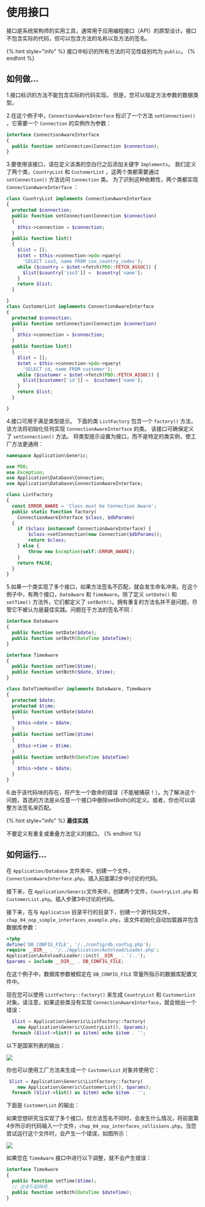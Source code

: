 # 使用接口

接口是系统架构师的实用工具，通常用于应用编程接口（API）的原型设计。接口不包含实际的代码，但可以包含方法的名称以及方法的签名。

{% hint style="info" %}
接口中标识的所有方法的可见性级别均为 `public`。
{% endhint %}

## 如何做...

1.接口标识的方法不能包含实际的代码实现。 但是，您可以指定方法参数的数据类型。

2.在这个例子中，`ConnectionAwareInterface` 标识了一个方法 `setConnection()` ，它需要一个 `Connection` 的实例作为参数：

```php
interface ConnectionAwareInterface
{
  public function setConnection(Connection $connection);
}
```

3.要使用该接口，请在定义该类的空白行之后添加关键字 `Implements`。 我们定义了两个类，`CountryList` 和 `CustomerList` ，这两个类都需要通过 `setConnection()` 方法访问 `Connection` 类。 为了识别这种依赖性，两个类都实现 `ConnectionAwareInterface` ：

```php
class CountryList implements ConnectionAwareInterface
{
  protected $connection;
  public function setConnection(Connection $connection)
  {
    $this->connection = $connection;
  }
  public function list()
  {
    $list = [];
    $stmt = $this->connection->pdo->query(
      'SELECT iso3, name FROM iso_country_codes');
    while ($country = $stmt->fetch(PDO::FETCH_ASSOC)) {
      $list[$country['iso3']] =  $country['name'];
    }
    return $list;
  }

}
class CustomerList implements ConnectionAwareInterface
{
  protected $connection;
  public function setConnection(Connection $connection)
  {
    $this->connection = $connection;
  }
  public function list()
  {
    $list = [];
    $stmt = $this->connection->pdo->query(
      'SELECT id, name FROM customer');
    while ($customer = $stmt->fetch(PDO::FETCH_ASSOC)) {
      $list[$customer['id']] =  $customer['name'];
    }
    return $list;
  }

}
```

4.接口可用于满足类型提示。 下面的类 `ListFactory` 包含一个 `factory()` 方法，该方法将初始化任何实现 `ConnectionAwareInterface` 的类。 该接口可确保定义了 `setConnection()` 方法。 将类型提示设置为接口，而不是特定的类实例，使工厂方法更通用：

```php
namespace Application\Generic;

use PDO;
use Exception;
use Application\Database\Connection;
use Application\Database\ConnectionAwareInterface;

class ListFactory
{
  const ERROR_AWARE = 'Class must be Connection Aware';
  public static function factory(
    ConnectionAwareInterface $class, $dbParams)
  {
    if ($class instanceof ConnectionAwareInterface) {
        $class->setConnection(new Connection($dbParams));
        return $class;
    } else {
        throw new Exception(self::ERROR_AWARE);
    }
    return FALSE;
  }
}
```

5.如果一个类实现了多个接口，如果方法签名不匹配，就会发生命名冲突。在这个例子中，有两个接口，`DateAware` 和 `TimeAware`。除了定义 `setDate()` 和 `setTime()` 方法外，它们都定义了 `setBoth()`。拥有重复的方法名并不是问题，尽管它不被认为是最佳实践。问题在于方法的签名不同：

```php
interface DateAware
{
  public function setDate($date);
  public function setBoth(DateTime $dateTime);
}

interface TimeAware
{
  public function setTime($time);
  public function setBoth($date, $time);
}

class DateTimeHandler implements DateAware, TimeAware
{
  protected $date;
  protected $time;
  public function setDate($date)
  {
    $this->date = $date;
  }
  public function setTime($time)
  {
    $this->time = $time;
  }
  public function setBoth(DateTime $dateTime)
  {
    $this->date = $date;
  }
}
```

6.由于该代码块的存在，将产生一个致命的错误（不能被捕获！）。为了解决这个问题，首选的方法是从任意一个接口中删除setBoth\(\)的定义。或者，你也可以调整方法签名来匹配。

{% hint style="info" %}
**最佳实践**

不要定义有重复或重叠方法定义的接口。
{% endhint %}

## **如何运行...**

在 `Application/Database` 文件夹中，创建一个文件，`ConnectionAwareInterface.php`。插入前面第2步中讨论的代码。

接下来，在 `Application/Generic`文件夹中，创建两个文件，`CountryList.php` 和 `CustomerList.php`。插入步骤3中讨论的代码。

接下来，在与 `Application` 目录平行的目录下，创建一个源代码文件，`chap_04_oop_simple_interfaces_example.php`，该文件初始化自动加载器并包含数据库参数：

```php
<?php
define('DB_CONFIG_FILE', '/../config/db.config.php');
require __DIR__ . '/../Application/Autoload/Loader.php';
Application\Autoload\Loader::init(__DIR__ . '/..');
$params = include __DIR__ . DB_CONFIG_FILE;
```

在这个例子中，数据库参数被假定在 `DB_CONFIG_FILE` 常量所指示的数据库配置文件中。

现在您可以使用 `ListFactory::factory()` 来生成 `CountryList` 和 `CustomerList` 对象。请注意，如果这些类没有实现 `ConnectionAwareInterface`，就会抛出一个错误：

```php
  $list = Application\Generic\ListFactory::factory(
    new Application\Generic\CountryList(), $params);
  foreach ($list->list() as $item) echo $item . '';
```

以下是国家列表的输出：

![](../../.gitbook/assets/image%20%2860%29.png)

你也可以使用工厂方法来生成一个 `CustomerList` 对象并使用它：

```php
 $list = Application\Generic\ListFactory::factory(
    new Application\Generic\CustomerList(), $params);
  foreach ($list->list() as $item) echo $item . '';
```

下面是 `CustomerList` 的输出：

如果您想研究当实现了多个接口，但方法签名不同时，会发生什么情况，将前面第4步所示的代码输入一个文件，`chap_04_oop_interfaces_collisions.php`。当您尝试运行这个文件时，会产生一个错误，如图所示：

![](../../.gitbook/assets/image%20%2859%29.png)

如果您在 `TimeAware` 接口中进行以下调整，就不会产生错误：

```php
interface TimeAware
{
  public function setTime($time);
  // 这会引起麻烦
  public function setBoth(DateTime $dateTime);
}
```



